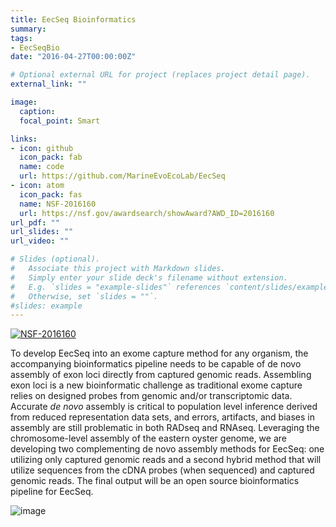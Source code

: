 ```yaml
---
title: EecSeq Bioinformatics
summary: 
tags:
- EecSeqBio
date: "2016-04-27T00:00:00Z"

# Optional external URL for project (replaces project detail page).
external_link: ""

image: 
  caption: 
  focal_point: Smart

links:
- icon: github
  icon_pack: fab
  name: code
  url: https://github.com/MarineEvoEcoLab/EecSeq
- icon: atom
  icon_pack: fas
  name: NSF-2016160
  url: https://nsf.gov/awardsearch/showAward?AWD_ID=2016160
url_pdf: ""
url_slides: ""
url_video: ""

# Slides (optional).
#   Associate this project with Markdown slides.
#   Simply enter your slide deck's filename without extension.
#   E.g. `slides = "example-slides"` references `content/slides/example-slides.md`.
#   Otherwise, set `slides = ""`.
#slides: example
---
```

[![NSF-2016160](https://img.shields.io/badge/NSF-2016160%20-blue)](https://nsf.gov/awardsearch/showAward?AWD_ID=2016160 )

To develop EecSeq into an exome capture method for any organism, the accompanying bioinformatics pipeline needs to be capable of de novo assembly of exon loci directly from captured genomic reads. Assembling exon loci is a new bioinformatic challenge as traditional exome capture relies on designed probes from genomic and/or transcriptomic data. Accurate *de novo* assembly is critical to population level inference derived from reduced representation data sets, and errors, artifacts, and biases in assembly are still problematic in both RADseq and RNAseq. Leveraging the chromosome-level assembly of the eastern oyster genome, we are developing two complementing de novo assembly methods for EecSeq: one utilizing only captured genomic reads and a second hybrid method that will utilize sequences from the cDNA probes (when sequenced) and captured genomic reads. The final output will be an open source bioinformatics pipeline for EecSeq.

![image](https://github.com/MarineEvoEcoLab/Lab_Website/assets/4837703/a7ddb643-4c8a-45b4-a04a-753b228b8947)

